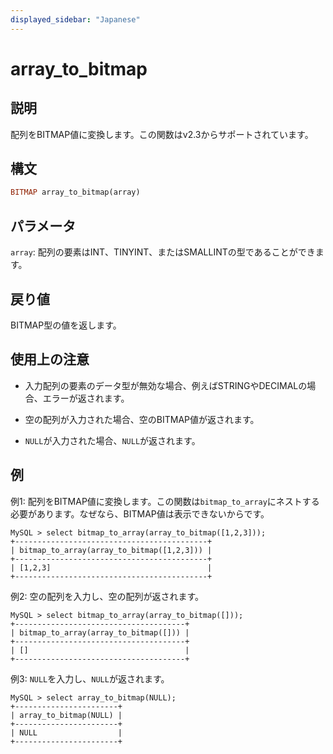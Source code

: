 ```yaml
---
displayed_sidebar: "Japanese"
---
```


# array_to_bitmap

## 説明

配列をBITMAP値に変換します。この関数はv2.3からサポートされています。

## 構文

```Haskell
BITMAP array_to_bitmap(array)
```

## パラメータ

`array`: 配列の要素はINT、TINYINT、またはSMALLINTの型であることができます。

## 戻り値

BITMAP型の値を返します。

## 使用上の注意

- 入力配列の要素のデータ型が無効な場合、例えばSTRINGやDECIMALの場合、エラーが返されます。

- 空の配列が入力された場合、空のBITMAP値が返されます。

- `NULL`が入力された場合、`NULL`が返されます。

## 例

例1: 配列をBITMAP値に変換します。この関数は`bitmap_to_array`にネストする必要があります。なぜなら、BITMAP値は表示できないからです。

```Plain
MySQL > select bitmap_to_array(array_to_bitmap([1,2,3]));
+-------------------------------------------+
| bitmap_to_array(array_to_bitmap([1,2,3])) |
+-------------------------------------------+
| [1,2,3]                                   |
+-------------------------------------------+
```

例2: 空の配列を入力し、空の配列が返されます。

```Plain
MySQL > select bitmap_to_array(array_to_bitmap([]));
+--------------------------------------+
| bitmap_to_array(array_to_bitmap([])) |
+--------------------------------------+
| []                                   |
+--------------------------------------+
```

例3: `NULL`を入力し、`NULL`が返されます。

```Plain
MySQL > select array_to_bitmap(NULL);
+-----------------------+
| array_to_bitmap(NULL) |
+-----------------------+
| NULL                  |
+-----------------------+
```
